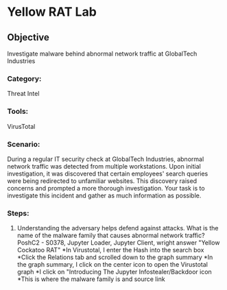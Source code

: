 # Yellow RAT Lab

## Objective
Investigate malware behind abnormal network traffic at GlobalTech Industries

### Category: 
Threat Intel

### Tools: 
VirusTotal

### Scenario:
During a regular IT security check at GlobalTech Industries, abnormal network traffic was detected from multiple workstations. Upon initial investigation, it was discovered that certain employees' search queries were being redirected to unfamiliar websites. This discovery raised concerns and prompted a more thorough investigation. Your task is to investigate this incident and gather as much information as possible.

### Steps:
1. Understanding the adversary helps defend against attacks. What is the name of the malware family that causes abnormal network traffic? PoshC2 - S0378, Jupyter Loader, Jupyter Client, wright answer "Yellow Cockatoo RAT"
*In Virustotal, I enter the Hash into the search box
*Click the Relations tab and scrolled down to the graph summary
*In the graph summary, I click on the center icon to open the Virustotal graph
*I click on "Introducing The Jupyter Infostealer/Backdoor icon
*This is where the malware family is and source link
